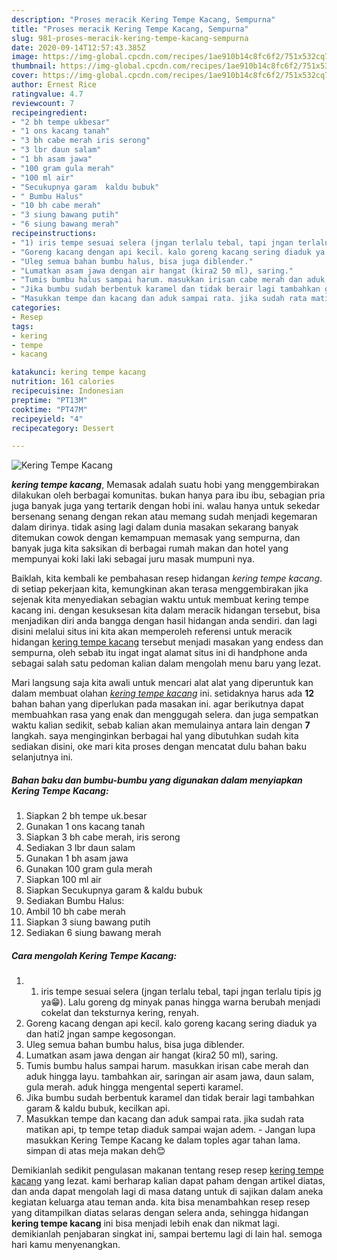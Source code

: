 ```yaml
---
description: "Proses meracik Kering Tempe Kacang, Sempurna"
title: "Proses meracik Kering Tempe Kacang, Sempurna"
slug: 981-proses-meracik-kering-tempe-kacang-sempurna
date: 2020-09-14T12:57:43.385Z
image: https://img-global.cpcdn.com/recipes/1ae910b14c8fc6f2/751x532cq70/kering-tempe-kacang-foto-resep-utama.jpg
thumbnail: https://img-global.cpcdn.com/recipes/1ae910b14c8fc6f2/751x532cq70/kering-tempe-kacang-foto-resep-utama.jpg
cover: https://img-global.cpcdn.com/recipes/1ae910b14c8fc6f2/751x532cq70/kering-tempe-kacang-foto-resep-utama.jpg
author: Ernest Rice
ratingvalue: 4.7
reviewcount: 7
recipeingredient:
- "2 bh tempe ukbesar"
- "1 ons kacang tanah"
- "3 bh cabe merah iris serong"
- "3 lbr daun salam"
- "1 bh asam jawa"
- "100 gram gula merah"
- "100 ml air"
- "Secukupnya garam  kaldu bubuk"
- " Bumbu Halus"
- "10 bh cabe merah"
- "3 siung bawang putih"
- "6 siung bawang merah"
recipeinstructions:
- "1) iris tempe sesuai selera (jngan terlalu tebal, tapi jngan terlalu tipis jg ya😁). Lalu goreng dg minyak panas hingga warna berubah menjadi cokelat dan teksturnya kering, renyah."
- "Goreng kacang dengan api kecil. kalo goreng kacang sering diaduk ya dan hati2 jngan sampe kegosongan."
- "Uleg semua bahan bumbu halus, bisa juga diblender."
- "Lumatkan asam jawa dengan air hangat (kira2 50 ml), saring."
- "Tumis bumbu halus sampai harum. masukkan irisan cabe merah dan aduk hingga layu. tambahkan air, saringan air asam jawa, daun salam, gula merah. aduk hingga mengental seperti karamel."
- "Jika bumbu sudah berbentuk karamel dan tidak berair lagi tambahkan garam &amp; kaldu bubuk, kecilkan api."
- "Masukkan tempe dan kacang dan aduk sampai rata. jika sudah rata matikan api, tp tempe tetap diaduk sampai wajan adem. Jangan lupa masukkan Kering Tempe Kacang ke dalam toples agar tahan lama. simpan di atas meja makan deh😊"
categories:
- Resep
tags:
- kering
- tempe
- kacang

katakunci: kering tempe kacang 
nutrition: 161 calories
recipecuisine: Indonesian
preptime: "PT13M"
cooktime: "PT47M"
recipeyield: "4"
recipecategory: Dessert

---
```



![Kering Tempe Kacang](https://img-global.cpcdn.com/recipes/1ae910b14c8fc6f2/751x532cq70/kering-tempe-kacang-foto-resep-utama.jpg)

<b><i>kering tempe kacang</i></b>, Memasak adalah suatu hobi yang menggembirakan dilakukan oleh berbagai komunitas. bukan hanya para ibu ibu, sebagian pria juga banyak juga yang tertarik dengan hobi ini. walau hanya untuk sekedar bersenang senang dengan rekan atau memang sudah menjadi kegemaran dalam dirinya. tidak asing lagi dalam dunia masakan sekarang banyak ditemukan cowok dengan kemampuan memasak yang sempurna, dan banyak juga kita saksikan di berbagai rumah makan dan hotel yang mempunyai koki laki laki sebagai juru masak mumpuni nya.



Baiklah, kita kembali ke pembahasan resep hidangan <i>kering tempe kacang</i>. di setiap pekerjaan kita, kemungkinan akan terasa menggembirakan jika sejenak kita menyediakan sebagian waktu untuk membuat kering tempe kacang ini. dengan kesuksesan kita dalam meracik hidangan tersebut, bisa menjadikan diri anda bangga dengan hasil hidangan anda sendiri. dan lagi disini melalui situs ini kita akan memperoleh referensi untuk meracik hidangan <u>kering tempe kacang</u> tersebut menjadi masakan yang endess dan sempurna, oleh sebab itu ingat ingat alamat situs ini di handphone anda sebagai salah satu pedoman kalian dalam mengolah menu baru yang lezat.


Mari langsung saja kita awali untuk mencari alat alat yang diperuntuk kan dalam membuat olahan <u><i>kering tempe kacang</i></u> ini. setidaknya harus ada <b>12</b> bahan bahan yang diperlukan pada masakan ini. agar berikutnya dapat membuahkan rasa yang enak dan menggugah selera. dan juga sempatkan waktu kalian sedikit, sebab kalian akan memulainya antara lain dengan <b>7</b> langkah. saya menginginkan berbagai hal yang dibutuhkan sudah kita sediakan disini, oke mari kita proses dengan mencatat dulu bahan baku selanjutnya ini.

<!--inarticleads1-->

##### Bahan baku dan bumbu-bumbu yang digunakan dalam menyiapkan Kering Tempe Kacang:

1. Siapkan 2 bh tempe uk.besar
1. Gunakan 1 ons kacang tanah
1. Siapkan 3 bh cabe merah, iris serong
1. Sediakan 3 lbr daun salam
1. Gunakan 1 bh asam jawa
1. Gunakan 100 gram gula merah
1. Siapkan 100 ml air
1. Siapkan Secukupnya garam &amp; kaldu bubuk
1. Sediakan  Bumbu Halus:
1. Ambil 10 bh cabe merah
1. Siapkan 3 siung bawang putih
1. Sediakan 6 siung bawang merah




<!--inarticleads2-->

##### Cara mengolah Kering Tempe Kacang:

1. 1) iris tempe sesuai selera (jngan terlalu tebal, tapi jngan terlalu tipis jg ya😁). Lalu goreng dg minyak panas hingga warna berubah menjadi cokelat dan teksturnya kering, renyah.
1. Goreng kacang dengan api kecil. kalo goreng kacang sering diaduk ya dan hati2 jngan sampe kegosongan.
1. Uleg semua bahan bumbu halus, bisa juga diblender.
1. Lumatkan asam jawa dengan air hangat (kira2 50 ml), saring.
1. Tumis bumbu halus sampai harum. masukkan irisan cabe merah dan aduk hingga layu. tambahkan air, saringan air asam jawa, daun salam, gula merah. aduk hingga mengental seperti karamel.
1. Jika bumbu sudah berbentuk karamel dan tidak berair lagi tambahkan garam &amp; kaldu bubuk, kecilkan api.
1. Masukkan tempe dan kacang dan aduk sampai rata. jika sudah rata matikan api, tp tempe tetap diaduk sampai wajan adem. - Jangan lupa masukkan Kering Tempe Kacang ke dalam toples agar tahan lama. simpan di atas meja makan deh😊




Demikianlah sedikit pengulasan makanan tentang resep resep <u>kering tempe kacang</u> yang lezat. kami berharap kalian dapat paham dengan artikel diatas, dan anda dapat mengolah lagi di masa datang untuk di sajikan dalam aneka kegiatan keluarga atau teman anda. kita bisa menambahkan resep resep yang ditampilkan diatas selaras dengan selera anda, sehingga hidangan <b>kering tempe kacang</b> ini bisa menjadi lebih enak dan nikmat lagi. demikianlah penjabaran singkat ini, sampai bertemu lagi di lain hal. semoga hari kamu menyenangkan.
